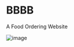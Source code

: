 # BBBB

A Food Ordering Website

![image](https://user-images.githubusercontent.com/67852680/148663891-f638fb12-07df-406c-816d-29f5d3379c76.png)
